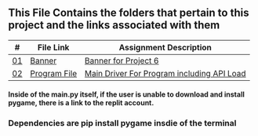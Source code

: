 ## This File Contains the folders that pertain to this project and the links associated with them

|   #    | File Link       | Assignment Description                          |
|------- |-------------------|-------------------------------------------------|
| [01](.Banner) |  [Banner](./Banner) | [ Banner for Project 6](./Banner)|
| [02](.main.py) |  [Program File](./main.py) | [ Main Driver For Program including API Load](./main.py)|

#### Inside of the main.py itself, if the user is unable to download and install pygame, there is a link to the replit account.

### Dependencies are pip install pygame insdie of the terminal